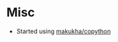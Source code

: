 <!--
# Security ⚠️

- What has been done?
-->
<!--
# Breaking 🔥

- What has been done?
-->
<!--
# Removed 💨

- What has been done?
-->
<!--
# Deprecated ❄️

- What has been done?
-->
<!--
# Added 🌿

- What has been done?
-->
<!--
# Experimental 🧪

- What has been done?
-->
<!--
# Changed

- What has been done?
-->
<!--
# Fixed

- What has been done?
-->
<!--
# Docs

- What has been done?
-->
# Misc

- Started using [makukha/copython](https://github.com/makukha/copython)
